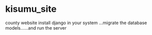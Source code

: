 # kisumu_site
county website
install django in your system ...migrate the database models......and run the server
